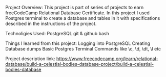 Project Overview: This project is part of series of projects to earn freeCodeCamp Relational Database Certificate. In this project I used Postgres terminal to create a database and tables in it with specifications described in the instructions of the project.

Technoligies Used:
PostgreSQL
git & github
bash

Things I learned from this project:
Logging into PostgreSQL
Creating Database dumps
Basic Postgres Terminal Commands like \c, \d, \dt, \l etc

Project description link:
https://www.freecodecamp.org/learn/relational-database/build-a-celestial-bodies-database-project/build-a-celestial-bodies-database

